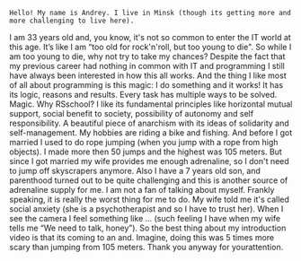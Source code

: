 

    Hello! My name is Andrey. I live in Minsk (though its getting more and more challenging to live here).
I am 33 years old and, you know, it's not so common to enter the IT world at this age. It’s like I am “too old for rock'n'roll, but too young to die". 
So while I am too young to die, why not try to take my chances?
    Despite the fact that my previous career had nothing in common with IT and programming I still have always been interested in how this all works. 
And the thing I like most of all about programming is this magic: I do something and it works! It has its logic, reasons and results. 
Every task has multiple ways to be solved. Magic. 
    Why RSschool? I like its  fundamental principles like horizontal mutual support,  social benefit to society, possibility of autonomy and self responsibility. 
A beautiful piece of anarchism with its ideas of solidarity and self-management.
    My hobbies are riding a bike and fishing. And before I got married I used to do rope jumping (when you jump with a rope from high objects). 
I made more then 50 jumps and the highest was 105 meters. But since I got married my wife provides me enough adrenaline, so I don't need to jump off skyscrapers anymore. 
Also I have a 7 years old son, and parenthood turned out to be quite challenging and this is another source of adrenaline supply for me.
    I am not a fan of talking about myself. Frankly speaking, it is really the worst thing for me to do. My wife told me it's called social anxiety 
(she is a psychotherapist and so I have to trust her). When I see the camera I feel something like ... (such feeling I have when my wife tells me “We need to talk, honey”). 
So the best thing about my introduction video is that its coming to an and. Imagine, doing this was 5 times more scary than jumping from 105 meters.
Thank you anyway for yourattention. 


